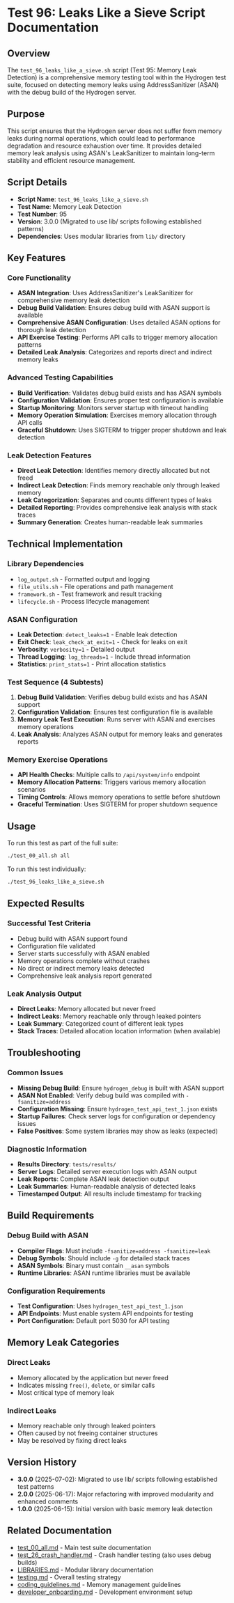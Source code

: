 # Test 96: Leaks Like a Sieve Script Documentation

## Overview

The `test_96_leaks_like_a_sieve.sh` script (Test 95: Memory Leak Detection) is a comprehensive memory testing tool within the Hydrogen test suite, focused on detecting memory leaks using AddressSanitizer (ASAN) with the debug build of the Hydrogen server.

## Purpose

This script ensures that the Hydrogen server does not suffer from memory leaks during normal operations, which could lead to performance degradation and resource exhaustion over time. It provides detailed memory leak analysis using ASAN's LeakSanitizer to maintain long-term stability and efficient resource management.

## Script Details

- **Script Name**: `test_96_leaks_like_a_sieve.sh`
- **Test Name**: Memory Leak Detection
- **Test Number**: 95
- **Version**: 3.0.0 (Migrated to use lib/ scripts following established patterns)
- **Dependencies**: Uses modular libraries from `lib/` directory

## Key Features

### Core Functionality

- **ASAN Integration**: Uses AddressSanitizer's LeakSanitizer for comprehensive memory leak detection
- **Debug Build Validation**: Ensures debug build with ASAN support is available
- **Comprehensive ASAN Configuration**: Uses detailed ASAN options for thorough leak detection
- **API Exercise Testing**: Performs API calls to trigger memory allocation patterns
- **Detailed Leak Analysis**: Categorizes and reports direct and indirect memory leaks

### Advanced Testing Capabilities

- **Build Verification**: Validates debug build exists and has ASAN symbols
- **Configuration Validation**: Ensures proper test configuration is available
- **Startup Monitoring**: Monitors server startup with timeout handling
- **Memory Operation Simulation**: Exercises memory allocation through API calls
- **Graceful Shutdown**: Uses SIGTERM to trigger proper shutdown and leak detection

### Leak Detection Features

- **Direct Leak Detection**: Identifies memory directly allocated but not freed
- **Indirect Leak Detection**: Finds memory reachable only through leaked memory
- **Leak Categorization**: Separates and counts different types of leaks
- **Detailed Reporting**: Provides comprehensive leak analysis with stack traces
- **Summary Generation**: Creates human-readable leak summaries

## Technical Implementation

### Library Dependencies

- `log_output.sh` - Formatted output and logging
- `file_utils.sh` - File operations and path management
- `framework.sh` - Test framework and result tracking
- `lifecycle.sh` - Process lifecycle management

### ASAN Configuration

- **Leak Detection**: `detect_leaks=1` - Enable leak detection
- **Exit Check**: `leak_check_at_exit=1` - Check for leaks on exit
- **Verbosity**: `verbosity=1` - Detailed output
- **Thread Logging**: `log_threads=1` - Include thread information
- **Statistics**: `print_stats=1` - Print allocation statistics

### Test Sequence (4 Subtests)

1. **Debug Build Validation**: Verifies debug build exists and has ASAN support
2. **Configuration Validation**: Ensures test configuration file is available
3. **Memory Leak Test Execution**: Runs server with ASAN and exercises memory operations
4. **Leak Analysis**: Analyzes ASAN output for memory leaks and generates reports

### Memory Exercise Operations

- **API Health Checks**: Multiple calls to `/api/system/info` endpoint
- **Memory Allocation Patterns**: Triggers various memory allocation scenarios
- **Timing Controls**: Allows memory operations to settle before shutdown
- **Graceful Termination**: Uses SIGTERM for proper shutdown sequence

## Usage

To run this test as part of the full suite:

```bash
./test_00_all.sh all
```

To run this test individually:

```bash
./test_96_leaks_like_a_sieve.sh
```

## Expected Results

### Successful Test Criteria

- Debug build with ASAN support found
- Configuration file validated
- Server starts successfully with ASAN enabled
- Memory operations complete without crashes
- No direct or indirect memory leaks detected
- Comprehensive leak analysis report generated

### Leak Analysis Output

- **Direct Leaks**: Memory allocated but never freed
- **Indirect Leaks**: Memory reachable only through leaked pointers
- **Leak Summary**: Categorized count of different leak types
- **Stack Traces**: Detailed allocation location information (when available)

## Troubleshooting

### Common Issues

- **Missing Debug Build**: Ensure `hydrogen_debug` is built with ASAN support
- **ASAN Not Enabled**: Verify debug build was compiled with `-fsanitize=address`
- **Configuration Missing**: Ensure `hydrogen_test_api_test_1.json` exists
- **Startup Failures**: Check server logs for configuration or dependency issues
- **False Positives**: Some system libraries may show as leaks (expected)

### Diagnostic Information

- **Results Directory**: `tests/results/`
- **Server Logs**: Detailed server execution logs with ASAN output
- **Leak Reports**: Complete ASAN leak detection output
- **Leak Summaries**: Human-readable analysis of detected leaks
- **Timestamped Output**: All results include timestamp for tracking

## Build Requirements

### Debug Build with ASAN

- **Compiler Flags**: Must include `-fsanitize=address -fsanitize=leak`
- **Debug Symbols**: Should include `-g` for detailed stack traces
- **ASAN Symbols**: Binary must contain `__asan` symbols
- **Runtime Libraries**: ASAN runtime libraries must be available

### Configuration Requirements

- **Test Configuration**: Uses `hydrogen_test_api_test_1.json`
- **API Endpoints**: Must enable system API endpoints for testing
- **Port Configuration**: Default port 5030 for API testing

## Memory Leak Categories

### Direct Leaks

- Memory allocated by the application but never freed
- Indicates missing `free()`, `delete`, or similar calls
- Most critical type of memory leak

### Indirect Leaks

- Memory reachable only through leaked pointers
- Often caused by not freeing container structures
- May be resolved by fixing direct leaks

## Version History

- **3.0.0** (2025-07-02): Migrated to use lib/ scripts following established test patterns
- **2.0.0** (2025-06-17): Major refactoring with improved modularity and enhanced comments
- **1.0.0** (2025-06-15): Initial version with basic memory leak detection

## Related Documentation

- [test_00_all.md](test_00_all.md) - Main test suite documentation
- [test_26_crash_handler.md](test_26_crash_handler.md) - Crash handler testing (also uses debug builds)
- [LIBRARIES.md](LIBRARIES.md) - Modular library documentation
- [testing.md](../../docs/testing.md) - Overall testing strategy
- [coding_guidelines.md](../../docs/coding_guidelines.md) - Memory management guidelines
- [developer_onboarding.md](../../docs/developer_onboarding.md) - Development environment setup
